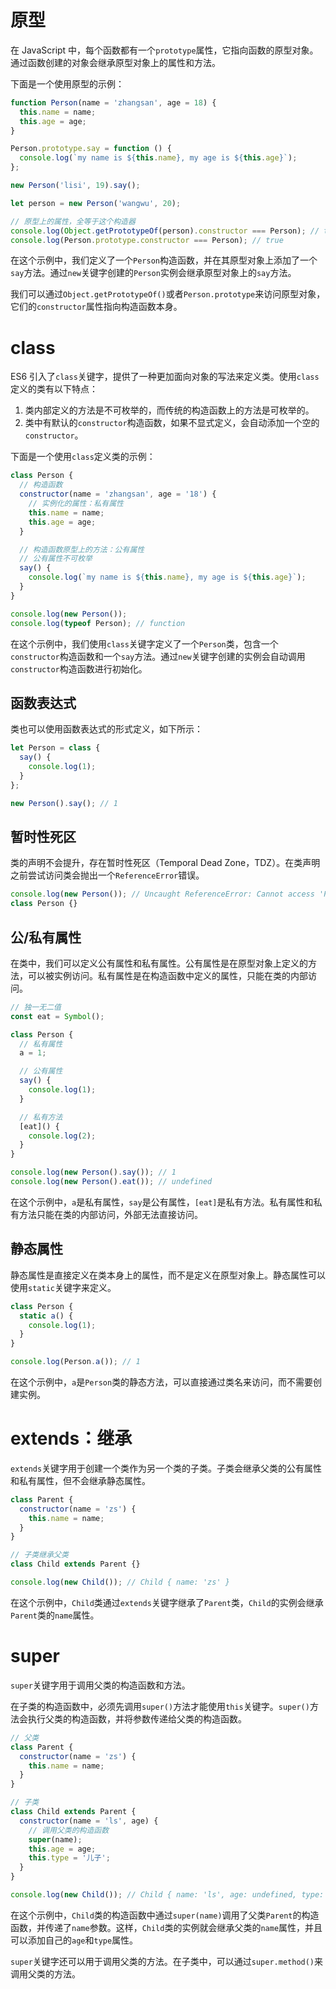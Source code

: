 # 原型

在 JavaScript 中，每个函数都有一个`prototype`属性，它指向函数的原型对象。通过函数创建的对象会继承原型对象上的属性和方法。

下面是一个使用原型的示例：

```javascript
function Person(name = 'zhangsan', age = 18) {
  this.name = name;
  this.age = age;
}

Person.prototype.say = function () {
  console.log(`my name is ${this.name}, my age is ${this.age}`);
};

new Person('lisi', 19).say();

let person = new Person('wangwu', 20);

// 原型上的属性，全等于这个构造器
console.log(Object.getPrototypeOf(person).constructor === Person); // true
console.log(Person.prototype.constructor === Person); // true
```

在这个示例中，我们定义了一个`Person`构造函数，并在其原型对象上添加了一个`say`方法。通过`new`关键字创建的`Person`实例会继承原型对象上的`say`方法。

我们可以通过`Object.getPrototypeOf()`或者`Person.prototype`来访问原型对象，它们的`constructor`属性指向构造函数本身。

# class

ES6 引入了`class`关键字，提供了一种更加面向对象的写法来定义类。使用`class`定义的类有以下特点：

1. 类内部定义的方法是不可枚举的，而传统的构造函数上的方法是可枚举的。
2. 类中有默认的`constructor`构造函数，如果不显式定义，会自动添加一个空的`constructor`。

下面是一个使用`class`定义类的示例：

```javascript
class Person {
  // 构造函数
  constructor(name = 'zhangsan', age = '18') {
    // 实例化的属性：私有属性
    this.name = name;
    this.age = age;
  }

  // 构造函数原型上的方法：公有属性
  // 公有属性不可枚举
  say() {
    console.log(`my name is ${this.name}, my age is ${this.age}`);
  }
}

console.log(new Person());
console.log(typeof Person); // function
```

在这个示例中，我们使用`class`关键字定义了一个`Person`类，包含一个`constructor`构造函数和一个`say`方法。通过`new`关键字创建的实例会自动调用`constructor`构造函数进行初始化。

## 函数表达式

类也可以使用函数表达式的形式定义，如下所示：

```javascript
let Person = class {
  say() {
    console.log(1);
  }
};

new Person().say(); // 1
```

## 暂时性死区

类的声明不会提升，存在暂时性死区（Temporal Dead Zone，TDZ）。在类声明之前尝试访问类会抛出一个`ReferenceError`错误。

```javascript
console.log(new Person()); // Uncaught ReferenceError: Cannot access 'Person' before initialization
class Person {}
```

## 公/私有属性

在类中，我们可以定义公有属性和私有属性。公有属性是在原型对象上定义的方法，可以被实例访问。私有属性是在构造函数中定义的属性，只能在类的内部访问。

```javascript
// 独一无二值
const eat = Symbol();

class Person {
  // 私有属性
  a = 1;

  // 公有属性
  say() {
    console.log(1);
  }

  // 私有方法
  [eat]() {
    console.log(2);
  }
}

console.log(new Person().say()); // 1
console.log(new Person().eat()); // undefined
```

在这个示例中，`a`是私有属性，`say`是公有属性，`[eat]`是私有方法。私有属性和私有方法只能在类的内部访问，外部无法直接访问。

## 静态属性

静态属性是直接定义在类本身上的属性，而不是定义在原型对象上。静态属性可以使用`static`关键字来定义。

```javascript
class Person {
  static a() {
    console.log(1);
  }
}

console.log(Person.a()); // 1
```

在这个示例中，`a`是`Person`类的静态方法，可以直接通过类名来访问，而不需要创建实例。

# extends：继承

`extends`关键字用于创建一个类作为另一个类的子类。子类会继承父类的公有属性和私有属性，但不会继承静态属性。

```javascript
class Parent {
  constructor(name = 'zs') {
    this.name = name;
  }
}

// 子类继承父类
class Child extends Parent {}

console.log(new Child()); // Child { name: 'zs' }
```

在这个示例中，`Child`类通过`extends`关键字继承了`Parent`类，`Child`的实例会继承`Parent`类的`name`属性。

# super

`super`关键字用于调用父类的构造函数和方法。

在子类的构造函数中，必须先调用`super()`方法才能使用`this`关键字。`super()`方法会执行父类的构造函数，并将参数传递给父类的构造函数。

```javascript
// 父类
class Parent {
  constructor(name = 'zs') {
    this.name = name;
  }
}

// 子类
class Child extends Parent {
  constructor(name = 'ls', age) {
    // 调用父类的构造函数
    super(name);
    this.age = age;
    this.type = '儿子';
  }
}

console.log(new Child()); // Child { name: 'ls', age: undefined, type: '儿子' }
```

在这个示例中，`Child`类的构造函数中通过`super(name)`调用了父类`Parent`的构造函数，并传递了`name`参数。这样，`Child`类的实例就会继承父类的`name`属性，并且可以添加自己的`age`和`type`属性。

`super`关键字还可以用于调用父类的方法。在子类中，可以通过`super.method()`来调用父类的方法。
